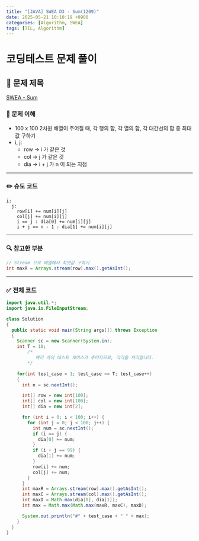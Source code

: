 ```yaml
---
title: "[JAVA] SWEA D3 - Sum(1209)"
date: 2025-05-21 10:10:19 +0900
categories: [Algorithm, SWEA]
tags: [TIL, Algorithm]
---
```

# 코딩테스트 문제 풀이

## 📘 문제 제목
[SWEA - Sum](https://swexpertacademy.com/main/code/problem/problemDetail.do?problemLevel=3&contestProbId=AV13_BWKACUCFAYh&categoryId=AV13_BWKACUCFAYh&categoryType=CODE&problemTitle=&orderBy=INQUERY_COUNT&selectCodeLang=ALL&select-1=3&pageSize=10&pageIndex=1)

### 🧠 문제 이해
- 100 x 100 2차원 배열이 주어질 때, 각 행의 합, 각 열의 합, 각 대간선의 합 중 최대값 구하기
- i, j:
  - row -> i 가 같은 것 
  - col -> j 가 같은 것 
  - dia -> i + j 가 n 이 되는 지점

---

### ✏️ 슈도 코드

```plaintext
i: 
  j: 
    row[i] += num[i][j]
    col[j] += num[i][j]
    i == j : dia[0] += num[i][j] 
    i + j == n - 1 : dia[1] += num[i][j]
```

---

### 🔍 참고한 부분

```java
// Stream 으로 배열에서 최댓값 구하기
int maxR = Arrays.stream(row).max().getAsInt();
```

---

### ✅ 전체 코드
```java
import java.util.*;
import java.io.FileInputStream;

class Solution
{
  public static void main(String args[]) throws Exception
  {
    Scanner sc = new Scanner(System.in);
    int T = 10;
        /*
           여러 개의 테스트 케이스가 주어지므로, 각각을 처리합니다.
        */

    for(int test_case = 1; test_case <= T; test_case++)
    {
      int n = sc.nextInt();

      int[] row = new int[100];
      int[] col = new int[100];
      int[] dia = new int[2];

      for (int i = 0; i < 100; i++) {
        for (int j = 0; j < 100; j++) {
          int num = sc.nextInt();
          if (i == j) {
            dia[0] += num;
          }
          if (i + j == 99) {
            dia[1] += num;
          }
          row[i] += num;
          col[j] += num;
        }
      }
      int maxR = Arrays.stream(row).max().getAsInt();
      int maxC = Arrays.stream(col).max().getAsInt();
      int maxD = Math.max(dia[0], dia[1]);
      int max = Math.max(Math.max(maxR, maxC), maxD);

      System.out.println("#" + test_case + " " + max);
    }
  }
}
```

